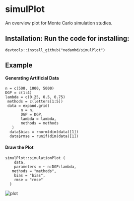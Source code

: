 # simulPlot
An overview plot for Monte Carlo simulation studies.
## Installation: Run the code for installing:
`devtools::install_github("nedamhd/simulPlot")`

## Example
#### Generating Artificial Data
```{r}
n = c(500, 1000, 5000)  
DGP = c(1:4)  
lambda = c(0.25, 0.5, 0.75)   
 methods = c(letters[1:5])  
 data = expand.grid(  
       n = n,  
       DGP = DGP,      
       lambda = lambda,  
       methods = methods     
   )  
  data$bias = rnorm(dim(data)[1])  
  data$rmse = runif(dim(data)[1])
```  
  #### Draw the Plot
  
```{r, data}
simulPlot::simulationPlot (  
    data,  
    parameters = ~ n:DGP:lambda,  
   methods = "methods",  
    bias = "bias",  
    rmse = "rmse"  
  )
```

![plot](https://github.com/nedamhd/simulPlot/assets/38834367/99f41a0e-2a44-4ba2-a938-2a3f04dfe8b5)
